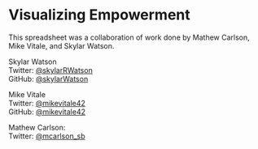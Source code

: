 # Visualizing Empowerment

This spreadsheet was a collaboration of work done by Mathew Carlson, Mike Vitale, and Skylar Watson.

Skylar Watson  
Twitter: [@skylarRWatson]( https://twitter.com/skylarRWatson )  
GitHub: [@skylarWatson]( https://gitHub.com/skylarWatson )  
  
Mike Vitale  
Twitter: [@mikevitale42]( https://twitter.com/MikeVitale42 )  
GitHub: [@mikevitale42]( https://github.com/mikevitale42 )  

Mathew Carlson:  
Twitter: [@mcarlson_sb](https://twitter.com/mcarlson_sb )  
